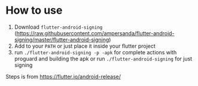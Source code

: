 # How to use
1. Download `flutter-android-signing` (https://raw.githubusercontent.com/ampersanda/flutter-android-signing/master/flutter-android-signing)
2. Add to your `PATH` or just place it inside your flutter project
3. run `./flutter-android-signing -p -apk` for complete actions with proguard and building the apk or run `./flutter-android-signing` for just signing 


Steps is from https://flutter.io/android-release/
